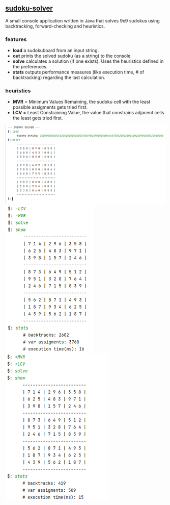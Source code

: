## [sudoku-solver](https://github.com/damiha/sudoku-solver)

A small console application written in Java that solves 9x9 sudokus using backtracking, forward-checking and heuristics.

### features

- **load**      a sudokuboard from an input string.
- **out**       prints the solved sudoku (as a string) to the console.
- **solve**     calculates a solution (if one exists). Uses the heuristics defined in the preferences.
- **stats**     outputs performance measures (like execution time, # of backtracking) regarding the last calculation.

### heuristics

- **MVR**       = Minimum Values Remaining, the sudoku cell with the least possible assigments gets tried first.
- **LCV**       = Least Constraining Value, the value that constrains adjacent cells the least gets tried first.

![alt text](https://github.com/damiha/sudoku-solver/blob/5b8358e422e30b74391c4982cf3d36fd679f1c16/console%20read.png)
![alt text](https://github.com/damiha/sudoku-solver/blob/5b8358e422e30b74391c4982cf3d36fd679f1c16/console%20solve%20no%20heuristics.png)
![alt text](https://github.com/damiha/sudoku-solver/blob/5b8358e422e30b74391c4982cf3d36fd679f1c16/console%20solve%20heuristics.png)
